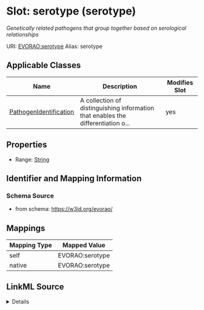 

# Slot: serotype (serotype) 


_Genetically related pathogens that group together based on serological relationships_





URI: [EVORAO:serotype](https://w3id.org/evorao/serotype)
Alias: serotype

<!-- no inheritance hierarchy -->





## Applicable Classes

| Name | Description | Modifies Slot |
| --- | --- | --- |
| [PathogenIdentification](PathogenIdentification.md) | A collection of distinguishing information that enables the differentiation o... |  yes  |







## Properties

* Range: [String](String.md)





## Identifier and Mapping Information







### Schema Source


* from schema: https://w3id.org/evorao/




## Mappings

| Mapping Type | Mapped Value |
| ---  | ---  |
| self | EVORAO:serotype |
| native | EVORAO:serotype |




## LinkML Source

<details>
```yaml
name: serotype
description: Genetically related pathogens that group together based on serological
  relationships
title: serotype
from_schema: https://w3id.org/evorao/
rank: 1000
alias: serotype
domain_of:
- PathogenIdentification
range: string
required: false
multivalued: false

```
</details>